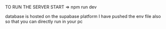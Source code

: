 TO RUN THE SERVER START => npm run dev

database is hosted on the supabase platform
I have pushed the env file also so that you can directly run in your pc